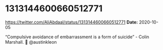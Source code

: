 # 1313144600660512771
https://twitter.com/AliAbdaal/status/1313144600660512771
**Date:** 2020-10-05

“Compulsive avoidance of embarrassment is a form of suicide” - Colin Marshall. 🎩 @austinkleon
